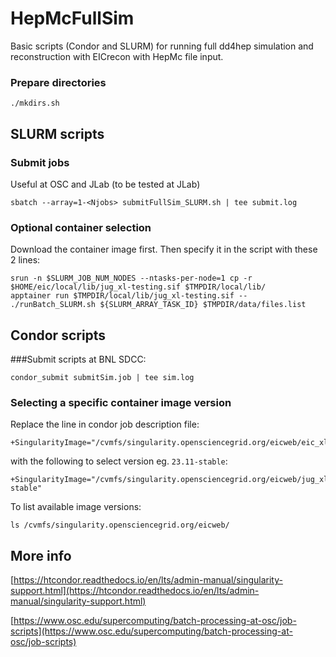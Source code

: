 # HepMcFullSim

Basic scripts (Condor and SLURM) for running full dd4hep simulation and reconstruction with EICrecon with HepMc file input.

### Prepare directories

```Sh
./mkdirs.sh
```

## SLURM scripts

### Submit jobs

Useful at OSC and JLab (to be tested at JLab)

```Sh
sbatch --array=1-<Njobs> submitFullSim_SLURM.sh | tee submit.log
```

### Optional container selection

Download the container image first. Then specify it in the script with these 2 lines:

```Sh
srun -n $SLURM_JOB_NUM_NODES --ntasks-per-node=1 cp -r $HOME/eic/local/lib/jug_xl-testing.sif $TMPDIR/local/lib/
apptainer run $TMPDIR/local/lib/jug_xl-testing.sif -- ./runBatch_SLURM.sh ${SLURM_ARRAY_TASK_ID} $TMPDIR/data/files.list
```

## Condor scripts

###Submit scripts at BNL SDCC:

```Sh
condor_submit submitSim.job | tee sim.log
```

### Selecting a specific container image version

Replace the line in condor job description file: 

```Sh
+SingularityImage="/cvmfs/singularity.opensciencegrid.org/eicweb/eic_xl:nightly"
```

with the following to select version eg. `23.11-stable`:

```Sh
+SingularityImage="/cvmfs/singularity.opensciencegrid.org/eicweb/jug_xl:23.11-stable"
```

To list available image versions:

```Sh
ls /cvmfs/singularity.opensciencegrid.org/eicweb/
```

## More info

[https://htcondor.readthedocs.io/en/lts/admin-manual/singularity-support.html](https://htcondor.readthedocs.io/en/lts/admin-manual/singularity-support.html)

[https://www.osc.edu/supercomputing/batch-processing-at-osc/job-scripts](https://www.osc.edu/supercomputing/batch-processing-at-osc/job-scripts)

